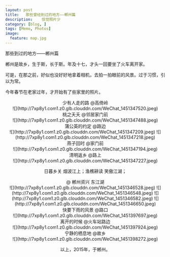 ```yaml
---
layout: post  
title:   那些曾经到过的地方——郴州篇
description:    惊觉照片少
category: [blog, ]  
tags: [Memo, Photos]  
image:
  feature: map.jpg
---
```


那些到过的地方——郴州篇

郴州是故乡，生于斯，长于斯。年及十七，才头一回要坐了火车离开家。

可是，在那之前，好似也没好好地拿着相机，去拍一拍眼前的风景。过于习惯，引以为常。

今年春节在老家过年，才开始有了些家里的照片。

<center>少有人走的路 @高倚岭<center>
![](http://7xp8y1.com1.z0.glb.clouddn.com/WeChat_1451347520.jpeg)

<center>桃之夭夭 @邻居家门前<center>
![](http://7xp8y1.com1.z0.glb.clouddn.com/WeChat_1451347488.jpeg)

<center>蒲公英的约定 @路边<center>
![](http://7xp8y1.com1.z0.glb.clouddn.com/WeChat_1451347209.jpeg)
![](http://7xp8y1.com1.z0.glb.clouddn.com/WeChat_1451347218.jpeg)

<center>燕子回时 @家门前<center>
![](http://7xp8y1.com1.z0.glb.clouddn.com/WeChat_1451347194.jpeg)

<center>清明返乡 @路上<center>
![](http://7xp8y1.com1.z0.glb.clouddn.com/WeChat_1451347227.jpeg)

日暮乡关 烟波江上；渔樵耕读 笑傲江湖； 
<center> @ 郴州资兴 东江湖<center>
![](http://7xp8y1.com1.z0.glb.clouddn.com/WeChat_1451346528.jpeg)
![](http://7xp8y1.com1.z0.glb.clouddn.com/WeChat_1451346548.jpeg)
![](http://7xp8y1.com1.z0.glb.clouddn.com/WeChat_1451346582.jpeg)
![](http://7xp8y1.com1.z0.glb.clouddn.com/WeChat_1451346650.jpeg)

<center> 快要下雨的风景 @路口 <center>
![](http://7xp8y1.com1.z0.glb.clouddn.com/WeChat_1451397697.jpeg)


<center> 离开的时候 @火车站路边 <center>
![](http://7xp8y1.com1.z0.glb.clouddn.com/WeChat_1451397924.jpeg)

<center> 宁静的栖息地 @故乡 <center>
![](http://7xp8y1.com1.z0.glb.clouddn.com/WeChat_1451398272.jpeg)

以上，2015年，于郴州。
